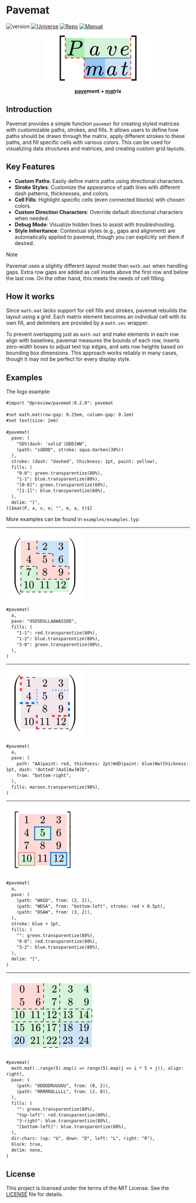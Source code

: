 # Pavemat

![version](https://img.shields.io/badge/dynamic/toml?url=https%3A%2F%2Fraw.githubusercontent.com%2FQuadnucYard%2Fpavemat%2Frefs%2Fheads%2Fmain%2Ftypst.toml&query=%24.package.version&label=version&color=orange)
[![Universe](https://img.shields.io/badge/dynamic/xml?url=https%3A%2F%2Ftypst.app%2Funiverse%2Fpackage%2Fpavemat&query=%2Fhtml%2Fbody%2Fdiv%2Fmain%2Fdiv%5B2%5D%2Faside%2Fsection%5B2%5D%2Fdl%2Fdd%5B3%5D&logo=typst&label=Universe&color=%2339cccc)](https://typst.app/universe/package/pavemat)
[![Repo](https://img.shields.io/badge/GitHub-repo-blue)](https://github.com/QuadnucYard/pavemat)
[![Manual](https://img.shields.io/badge/docs-manual.pdf-green)](https://github.com/QuadnucYard/pavemat/releases/download/v0.2.0/manual.pdf)

<div align="center">
  <img src="./examples/logo.svg"/>
  <p><strong> <u>pave</u>ment + <u>mat</u>rix </strong></p>
</div>

## Introduction

Pavemat provides a simple function `pavemat` for creating styled matrices with customizable paths, strokes, and fills. It allows users to define how paths should be drawn through the matrix, apply different strokes to these paths, and fill specific cells with various colors. This can be used for visualizing data structures and matrices, and creating custom grid layouts.

## Key Features

- **Custom Paths**: Easily define matrix paths using directional characters.
- **Stroke Styles**: Customize the appearance of path lines with different dash patterns, thicknesses, and colors.
- **Cell Fills**: Highlight specific cells (even connected blocks) with chosen colors.
- **Custom Direction Characters**: Override default directional characters when needed.
- **Debug Mode**: Visualize hidden lines to assist with troubleshooting.
- **Style Inheritance**: Contextual styles (e.g., gaps and alignment) are automatically applied to pavemat, though you can explicitly set them if desired.

> [!NOTE]
> Pavemat uses a slightly different layout model than `math.mat` when handling gaps. Extra row gaps are added as cell insets above the first row and below the last row. On the other hand, this meets the needs of cell filling.

## How it works

Since `math.mat` lacks support for cell fills and strokes, pavemat rebuilds the layout using a grid. Each matrix element becomes an individual cell with its own fill, and delimiters are provided by a `math.vec` wrapper.

To prevent overlapping just as `math.mat` and make elements in each row align with baselines, pavemat measures the bounds of each row, inserts zero-width boxes to adjust text top edges, and sets row heights based on bounding box dimensions. This approach works reliably in many cases, though it may not be perfect for every display style.

## Examples

The logo example:

```typst
#import "@preview/pavemat:0.2.0": pavemat

#set math.mat(row-gap: 0.25em, column-gap: 0.1em)
#set text(size: 2em)

#pavemat(
  pave: (
    "SDS(dash: 'solid')DDD]WW",
    (path: "sdDDD", stroke: aqua.darken(30%))
  ),
  stroke: (dash: "dashed", thickness: 1pt, paint: yellow),
  fills: (
    "0-0": green.transparentize(80%),
    "1-1": blue.transparentize(80%),
    "[0-0]": green.transparentize(60%),
    "[1-1]": blue.transparentize(60%),
  ),
  delim: "[",
)[$mat(P, a, v, e; "", m, a, t)$]
```

More examples can be found in `examples/examples.typ`:

---

![](./examples/example1.svg)

```typst
#pavemat(
  a,
  pave: "dSDSDSLLAAWASSDD",
  fills: (
    "1-1": red.transparentize(80%),
    "1-2": blue.transparentize(80%),
    "3-0": green.transparentize(80%),
  ),
)
```

---

![](./examples/example2.svg)

```typst
#pavemat(
  a,
  pave: (
    path: "AA(paint: red, thickness: 2pt)WdD(paint: blue)Ww(thickness: 1pt, dash: 'dotted')AaS]Aw]W]D",
    from: "bottom-right",
  ),
  fills: maroon.transparentize(90%),
)
```

---

![](./examples/example4.svg)

```typst
#pavemat(
  a,
  pave: (
    (path: "WASD", from: (2, 2)),
    (path: "WDSA", from: "bottom-left", stroke: red + 0.5pt),
    (path: "DSAW", from: (3, 2)),
  ),
  stroke: blue + 1pt,
  fills: (
    "": green.transparentize(80%),
    "0-0": red.transparentize(80%),
    "3-2": blue.transparentize(80%),
  ),
  delim: "[",
)
```

---

![](./examples/example5.svg)

```typst
#pavemat(
  math.mat(..range(5).map(i => range(5).map(j => i * 5 + j)), align: right),
  pave: (
    (path: "DDDDDRUUUUU", from: (0, 2)),
    (path: "RRRRRDLLLLL", from: (2, 0)),
  ),
  fills: (
    "": green.transparentize(80%),
    "top-left": red.transparentize(80%),
    "3-right": blue.transparentize(80%),
    "[bottom-left]": blue.transparentize(80%),
  ),
  dir-chars: (up: "U", down: "D", left: "L", right: "R"),
  block: true,
  delim: none,
)
```

## License

This project is licensed under the terms of the MIT License. See the [LICENSE](./LICENSE) file for details.
